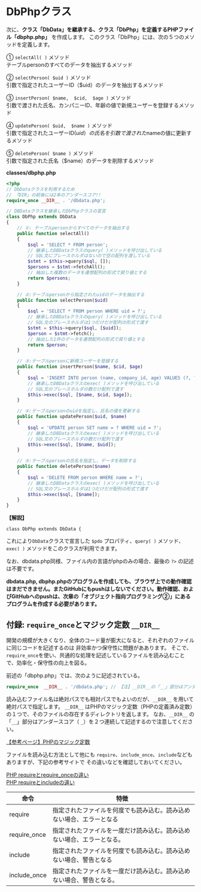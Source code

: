 # DbPhpクラス

次に、**クラス「DbData」を継承する、クラス「DbPhp」を定義するPHPファイル「dbphp.php」** を作成します。
このクラス「DbPhp」には、次の５つのメソッドを定義します。

① `selectAll( )` メソッド<br>
テーブルpersonのすべてのデータを抽出するメソッド

② `selectPerson( $uid )` メソッド<br>
引数で指定されたユーザーID（$uid）のデータを抽出するメソッド

③ `insertPerson( $name,  $cid,  $age )` メソッド<br>
引数で渡された氏名、カンパニーID、年齢の値で新規ユーザーを登録するメソッド

④ `updatePerson( $uid,  $name )` メソッド <br>
引数で指定されたユーザーID($uid）の氏名を引数で渡された$nameの値に更新するメソッド

⑤ `deletePerson( $name )` メソッド<br>
引数で指定された氏名（$name）のデータを削除するメソッド

**classes/dbphp.php**

```php
<?php
// DbDataクラスを利用するため
// 「DIR」の前後には2本のアンダースコア!!
require_once __DIR__ . '/dbdata.php';

// DBDataクラスを継承したDbPhpクラスの宣言
class DbPhp extends DbData
{
    // ①: テーブルpersonからすべてのデータを抽出する
    public function selectAll()
    {
        $sql = 'SELECT * FROM person';
        // 継承したDBDataクラスのquery( )メソッドを呼び出している
        // SQL文にプレースホルダはないので空の配列を渡している
        $stmt = $this->query($sql, []);
        $persons = $stmt->fetchAll();
        // 抽出した複数のデータを連想配列の形式で戻り値とする
        return $persons;
    }

    // ②:テーブルpersonから指定されたuidのデータを抽出する
    public function selectPerson($uid)
    {
        $sql = 'SELECT * FROM person WHERE uid = ?';
        // 継承したDBDataクラスのquery( )メソッドを呼び出している
        // SQL文のプレースホルダは1つだけだが配列の形式で渡す
        $stmt = $this->query($sql, [$uid]);
        $person = $stmt->fetch();
        // 抽出した1件のデータを連想配列の形式で戻り値とする
        return $person;
    }

    // ③:テーブルpersonに新規ユーザーを登録する
    public function insertPerson($name, $cid, $age)
    {
        $sql = 'INSERT INTO person (name, company_id, age) VALUES (?, ?, ?)';
        // 継承したDBDataクラスのexec( )メソッドを呼び出している
        // SQL文のプレースホルダの数だけ配列で渡す
        $this->exec($sql, [$name, $cid, $age]);
    }

    // ④:テーブルpersonのuidを指定し、氏名の値を更新する
    public function updatePerson($uid, $name)
    {
        $sql = 'UPDATE person SET name = ? WHERE uid = ?';
        // 継承したDBDataクラスのexec( )メソッドを呼び出している
        // SQL文のプレースホルダの数だけ配列で渡す
        $this->exec($sql, [$name, $uid]);
    }

    // ⑤:テーブルpersonの氏名を指定し、データを削除する
    public function deletePerson($name)
    {
        $sql = 'DELETE FROM person WHERE name = ?';
        // 継承したDBDataクラスのexec( )メソッドを呼び出している
        // SQL文のプレースホルダは1つだけだが配列の形式で渡す
        $this->exec($sql, [$name]);
    }
}
```

**【解説】**

`class DbPhp extends DbData {`

これにより`DbData`クラスで宣言した `$pdo` プロパティ、`query( )` メソッド、`exec( )` メソッドをこのクラスが利用できます。

なお、dbdata.php同様、ファイル内の言語がphpのみの場合、最後の `?>` の記述は不要です。

**dbdata.php, dbphp.phpのプログラムを作成しても、ブラウザ上での動作確認はまだできません。またGitHubにもpushはしないでください。動作確認、およびGitHubへのpushは、次章の「オブジェクト指向プログラミング②」にあるプログラムを作成する必要があります。**

## 付録: `require_once`とマジック定数 `__DIR__`

開発の規模が大きくなり、全体のコード量が膨大になると、それぞれのファイルに同じコードを記述するのは 非効率かつ保守性に問題がああります。
そこで、`require_once`を使い、共通的な処理を記述しているファイルを読み込むことで、効率化・保守性の向上を図る。

前述の「dbphp.php」では、次のように記述されている。

```php
require_once  __DIR__ . '/dbdata.php'; // 【注】__DIR__の「__」部分はアンダースコア2本!!
```

読み込むファイル名は絶対パスでも相対パスでもよいのだが、`__DIR__` を用いて絶対パスで指定します。
`__DIR__` はPHPのマジック定数（PHPの定義済み定数）の１つで、そのファイルの存在するディレクトリを返します。
なお、`__DIR__` の「`__`」部分はアンダースコア（ `_`）を２つ連続して記述するので注意してください。

[【参考ページ】PHPのマジック定数](http://php.net/manual/ja/language.constants.predefined.php)

ファイルを読み込む方法として他にも `require`、`include_once`、`include`などもありますが、下記の参考サイトで その違いなどを確認しておいてください。

[PHP requireとrequire_onceの違い](https://zeropuro.com/blog/?p=322)<br>
[PHP requireとincludeの違い](https://zeropuro.com/blog/?p=328)

|命令|特徴|
| - | - |
|require|指定されたファイルを何度でも読み込む。読み込めない場合、エラーとなる|
|require\_once|指定されたファイルを一度だけ読み込む。読み込めない場合、エラーとなる。|
|include|指定されたファイルを何度でも読み込む。読み込めない場合、警告となる|
|include\_once|指定されたファイルを一度だけ読み込む。読み込めない場合、警告となる。|
